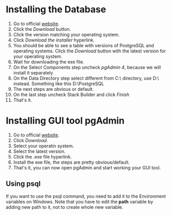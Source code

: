 # Installing the Database

1. Go to official [website](https://www.postgresql.org/).
2. Click the _Download_ button.
3. Click the version matching your operating system.
4. Click _Download the installer_ hyperlink.
5. You should be able to see a table with versions of PostgreSQL and operating systems. Click the _Download_ button with the latest version for your operating system.
6. Wait for downloading the exe file.
7. On the Select Components step uncheck _pgAdmin 4_, because we will install it separately
8. On the Data Directory step select different from C:\ directory, use D:\ instead. Something like this D:\PostgreSQL
9. The next steps are obvious or default.
10. On the last step uncheck Stack Builder and click _Finish_
11. That's it.

# Installing GUI tool pgAdmin

1. Go to official [website](https://www.pgadmin.org/).
2. Click _Download_.
3. Select your operatin system.
4. Select the latest version.
5. Click the .exe file hyperlink.
6. Install the exe file, the steps are pretty obvious/default.
7. That's it, you can now open pgAdmin and start working your GUI tool.

## Using psql

If you want to use the psql command, you need to add it to the Environment variables on Windows. Note that you have to edit the **path** variable by adding new path to it, not to create whole new variable.
